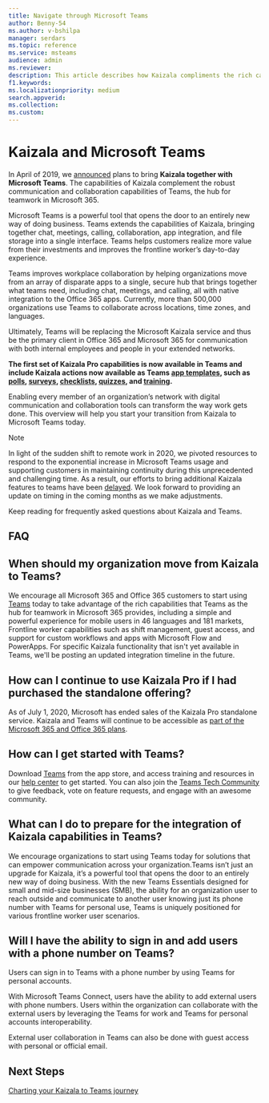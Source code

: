 ```yaml
---
title: Navigate through Microsoft Teams
author: Benny-54
ms.author: v-bshilpa
manager: serdars
ms.topic: reference
ms.service: msteams
audience: admin
ms.reviewer: 
description: This article describes how Kaizala compliments the rich capabilities and features in Microsoft Teams.  
f1.keywords:
ms.localizationpriority: medium
search.appverid:
ms.collection:
ms.custom:
---
```


# Kaizala and Microsoft Teams 

In April of 2019, we [announced](https://techcommunity.microsoft.com/t5/microsoft-kaizala-blog/update-on-kaizala-features-coming-to-microsoft-teams/ba-p/974525) plans to bring **Kaizala together with Microsoft Teams**. The capabilities of Kaizala complement the robust communication and collaboration capabilities of Teams, the hub for teamwork in Microsoft 365.

Microsoft Teams is a powerful tool that opens the door to an entirely new way of doing business. Teams extends the capabilities of Kaizala, bringing together chat, meetings, calling, collaboration, app integration, and file storage into a single interface. Teams helps customers realize more value from their investments and improves the frontline worker’s day-to-day experience.

Teams improves workplace collaboration by helping organizations move from an array of disparate apps to a single, secure hub that brings together what teams need, including chat, meetings, and calling, all with native integration to the Office 365 apps. Currently, more than 500,000 organizations use Teams to collaborate across locations, time zones, and languages.

Ultimately, Teams will be replacing the Microsoft Kaizala service and thus be the primary client in Office 365 and Microsoft 365 for communication with both internal employees and people in your extended networks.

**The first set of Kaizala Pro capabilities is now available in Teams and include Kaizala actions now available as Teams [app templates](https://docs.microsoft.com/microsoftteams/platform/samples/app-templates), such as [polls](https://docs.microsoft.com/en-us/microsoftteams/platform/samples/app-templates#poll), [surveys](https://docs.microsoft.com/en-us/microsoftteams/platform/samples/app-templates#survey), [checklists](https://docs.microsoft.com/en-us/microsoftteams/platform/samples/app-templates#checklist), [quizzes](https://docs.microsoft.com/en-us/microsoftteams/platform/samples/app-templates#quiz--), and [training](https://docs.microsoft.com/en-us/microsoftteams/platform/samples/app-templates#training--).**

Enabling every member of an organization’s network with digital communication and collaboration tools can transform the way work gets done. This overview will help you start your transition from Kaizala to Microsoft Teams today.

>[!NOTE]
> In light of the sudden shift to remote work in 2020, we pivoted resources to respond to the exponential increase in Microsoft Teams usage and supporting customers in maintaining continuity during this unprecedented and challenging time. As a result, our efforts to bring additional Kaizala features to teams have been [delayed](https://techcommunity.microsoft.com/t5/microsoft-kaizala-blog/update-on-kaizala-features-in-microsoft-teams/ba-p/1497289). We look forward to providing an update on timing in the coming months as we make adjustments.

Keep reading for frequently asked questions about Kaizala and Teams.

## FAQ

## When should my organization move from Kaizala to Teams?

We encourage all Microsoft 365 and Office 365 customers to start using [Teams](https://www.microsoft.com/microsoft-teams/group-chat-software?ms.officeurl=teams&rtc=1&OCID=AID2388518_SEM_Ks5ySdZ9) today to take advantage of the rich capabilities that Teams as the hub for teamwork in Microsoft 365 provides, including a simple and powerful experience for mobile users in 46 languages and 181 markets, Frontline worker capabilities such as shift management, guest access, and support for custom workflows and apps with Microsoft Flow and PowerApps. For specific Kaizala functionality that isn't yet available in Teams, we'll be posting an updated integration timeline in the future.

## How can I continue to use Kaizala Pro if I had purchased the standalone offering?

As of July 1, 2020, Microsoft has ended sales of the Kaizala Pro standalone service. Kaizala and Teams will continue to be accessible as [part of the Microsoft 365 and Office 365 plans](/Office365/Kaizala/migrate-kaizala-pro).

## How can I get started with Teams?

Download [Teams](https://www.microsoft.com/microsoft-teams/group-chat-software) from the app store, and access training and resources in our [help center](https://support.microsoft.com/teams?ui=en-us&rs=en-us&ad=us) to get started. You can also join the [Teams Tech Community](https://techcommunity.microsoft.com/t5/microsoft-teams/ct-p/MicrosoftTeams) to give feedback, vote on feature requests, and engage with an awesome community.

## What can I do to prepare for the integration of Kaizala capabilities in Teams?

We encourage organizations to start using Teams today for solutions that can empower communication across your organization.Teams isn’t just an upgrade for Kaizala, it’s a powerful tool that opens the door to an entirely new way of doing business. With the new Teams Essentials designed for small and mid-size businesses (SMB), the ability for an organization user to reach outside and communicate to another user knowing just its phone number with Teams for personal use, Teams is uniquely positioned for various frontline worker user scenarios.

## Will I have the ability to sign in and add users with a phone number on Teams?

Users can sign in to Teams with a phone number by using Teams for personal accounts.

With Microsoft Teams Connect, users have the ability to add external users with phone numbers. Users within the organization can collaborate with the external users by leveraging the Teams for work and Teams for personal accounts interoperability.

External user collaboration in Teams can also be done with guest access with personal or official email.

## Next Steps
<a name="ControlSyncThroughput"> </a>

[Charting your Kaizala to Teams journey](https://docs.microsoft.com/MicrosoftTeams/prepare-for-teams-kaizala)